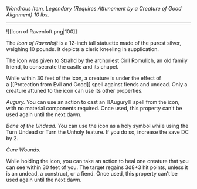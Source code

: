 *Wondrous Item, Legendary (Requires Attunement by a Creature of Good Alignment)*
*10 lbs.*

---

![[Icon of Ravenloft.png|100]]


The _Icon of Ravenloft_ is a 12-inch tall statuette made of the purest silver, weighing 10 pounds. It depicts a cleric kneeling in supplication.

The icon was given to Strahd by the archpriest Ciril Romulich, an old family friend, to consecrate the castle and its chapel.

While within 30 feet of the icon, a creature is under the effect of a [[Protection from Evil and Good]] spell against fiends and undead. Only a creature attuned to the icon can use its other properties.

_Augury._
You can use an action to cast an [[Augury]] spell from the icon, with no material components required. Once used, this property can't be used again until the next dawn.

_Bane of the Undead._
You can use the icon as a holy symbol while using the Turn Undead or Turn the Unholy feature. If you do so, increase the save DC by 2.

_Cure Wounds._

While holding the icon, you can take an action to heal one creature that you can see within 30 feet of you. The target regains 3d8+3 hit points, unless it is an undead, a construct, or a fiend. Once used, this property can't be used again until the next dawn.